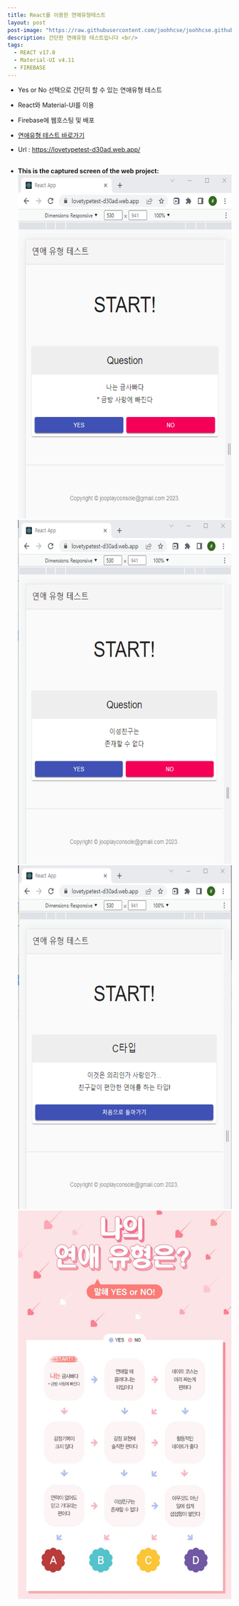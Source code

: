 ```yaml
---
title: React를 이용한 연애유형테스트
layout: post
post-image: "https://raw.githubusercontent.com/joohhcse/joohhcse.github.io/master/assets/images/loveType1.png"
description: 간단한 연애유형 테스트입니다 <br/>
tags:
  - REACT v17.0
  - Material-UI v4.11
  - FIREBASE
---
```


- Yes or No 선택으로 간단히 할 수 있는 연애유형 테스트
- React와 Material-UI를 이용
- Firebase에 웹호스팅 및 배포
- <a href="https://lovetypetest-d30ad.web.app/">연애유형 테스트 바로가기</a>
- Url : https://lovetypetest-d30ad.web.app/
  <br/><br/>

- **This is the captured screen of the web project:** <br/>
  <img src="https://raw.githubusercontent.com/joohhcse/joohhcse.github.io/master/assets/images/loveType1.png" width="566" height="772" class="giphy-embed" allowFullScreen/><br/>
  <img src="https://raw.githubusercontent.com/joohhcse/joohhcse.github.io/master/assets/images/loveType2.png" width="566" height="772" class="giphy-embed" allowFullScreen/><br/>
  <img src="https://raw.githubusercontent.com/joohhcse/joohhcse.github.io/master/assets/images/loveType3.png" width="566" height="772" class="giphy-embed" allowFullScreen/><br/>
  <img src="https://raw.githubusercontent.com/joohhcse/joohhcse.github.io/master/assets/images/loveType0.png" width="566" height="872" class="giphy-embed" allowFullScreen/><br/>
